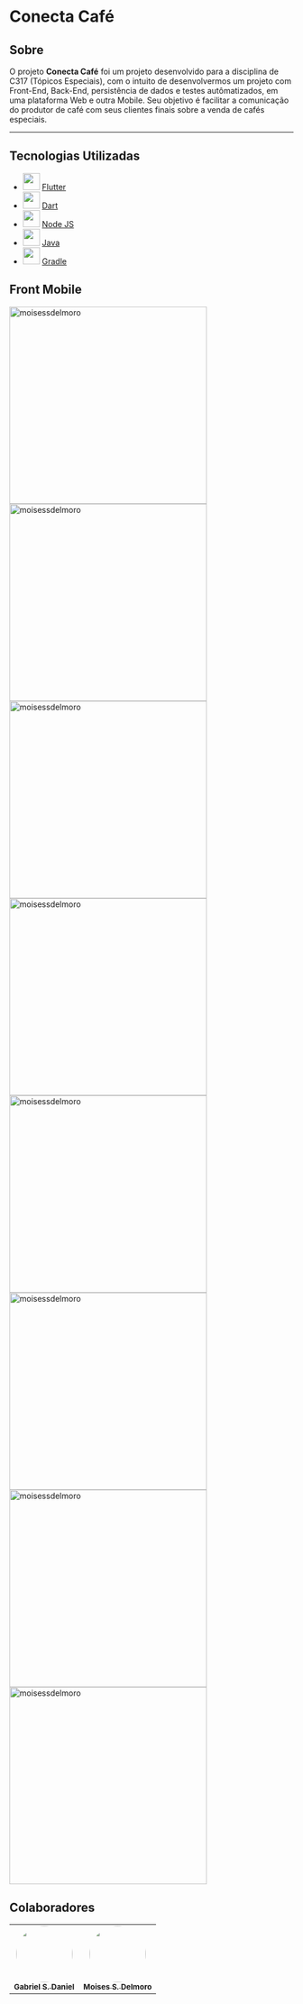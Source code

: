 # Conecta Café #

## Sobre

O projeto **Conecta Café** foi um projeto desenvolvido para a disciplina de C317 (Tópicos Especiais), com o intuito de desenvolvermos um projeto com Front-End, Back-End, persistência de dados e testes autômatizados, em uma plataforma Web e outra Mobile. Seu objetivo é facilitar a comunicação do produtor de café com seus clientes finais sobre a venda de cafés especiais. 

---
## Tecnologias Utilizadas
- <img height="30" src="https://res.cloudinary.com/startup-grind/image/upload/c_fill,dpr_2.0,f_auto,g_center,h_500,q_auto:good,w_500/v1/gcs/platform-data-dsc/events/flutter-logo-5086DD11C5-seeklogo.com__VSZGM68.png"/> [Flutter](https://flutter.dev/docs/get-started/install) 
- <img height="30" src="https://seeklogo.com/images/D/dart-logo-FDA1939EC4-seeklogo.com.png"/> [Dart](https://dart.dev/) 
- <img height="30" src="https://seeklogo.com/images/N/nodejs-logo-FBE122E377-seeklogo.com.png"/> [Node JS](https://nodejs.org/en/)
- <img height="30" src="https://www.ifpe.edu.br/campus/palmares/noticias/curso-de-extensao-em-java/javalogo.png"/> [Java](https://www.java.com/pt-BR/)
- <img height="30" src="https://cdn.iconscout.com/icon/free/png-256/gradle-2-1174969.png"/> [Gradle](https://gradle.org/)

## Front Mobile
<p align="left"><img height="350" src="https://user-images.githubusercontent.com/57488202/120115235-1bf19780-c159-11eb-973d-d214586ab2a5.png" alt="moisessdelmoro" />
<img height="350" src="https://user-images.githubusercontent.com/57488202/120115253-3a579300-c159-11eb-91b3-d9afd896af5d.png" alt="moisessdelmoro" />
<img height="350" src="https://user-images.githubusercontent.com/57488202/120115325-9a4e3980-c159-11eb-84ca-c2f76bbb3b1d.png" alt="moisessdelmoro" />
<img height="350" src="https://user-images.githubusercontent.com/57488202/120115283-5c511580-c159-11eb-98c8-67e4957d505d.png" alt="moisessdelmoro" />
<img height="350" src="https://user-images.githubusercontent.com/57488202/120115357-b0f49080-c159-11eb-845e-91eb9e612511.png" alt="moisessdelmoro" /> 
<img height="350" src="https://user-images.githubusercontent.com/57488202/120115380-cb2e6e80-c159-11eb-9e0a-c720ceb726d2.png" alt="moisessdelmoro" /> 
<img height="350" src="https://user-images.githubusercontent.com/57488202/120115407-dda8a800-c159-11eb-868c-0a985c9f5ac4.png" alt="moisessdelmoro" />
<img height="350" src="https://user-images.githubusercontent.com/57488202/120115419-f0bb7800-c159-11eb-97ed-c61cb05b546d.png" alt="moisessdelmoro" />

## Colaboradores

<table>
  <tr>
    <td align="center"><a href="https://github.com/GabrielGSD/"><img style="border-radius: 50%;" src="https://user-images.githubusercontent.com/57488202/117461169-a57bc400-af23-11eb-8e32-86dc54da88c2.png" width="100px;" alt=""/><br /><sub><b>Gabriel S. Daniel</b></sub></a></td>      
    <td align="center"><a href="https://github.com/MoisesSDelmoro"><img style="border-radius: 50%;" src="https://user-images.githubusercontent.com/57488202/118156313-97301b00-b3ef-11eb-830a-44b583304a2b.png" width="100px;" alt=""/><br /><sub><b>Moises S. Delmoro</b></sub></a></td>  
  </tr>
</table>

